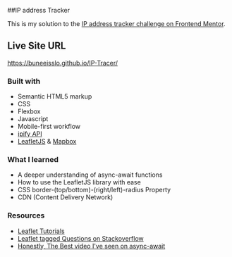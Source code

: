 ##IP address Tracker 

This is my solution to the [IP address tracker challenge on Frontend Mentor](https://www.frontendmentor.io/challenges/ip-address-tracker-I8-0yYAH0).

## Live Site URL
https://buneeisslo.github.io/IP-Tracer/

### Built with

- Semantic HTML5 markup
- CSS
- Flexbox
- Javascript
- Mobile-first workflow
- [ipify API](https://www.ipify.org/)
- [LeafletJS](https://leafletjs.com/) & [Mapbox](https://www.mapbox.com/)

### What I learned

- A deeper understanding of async-await functions
- How to use the LeafletJS library with ease
- CSS border-(top/bottom)-(right/left)-radius Property
- CDN (Content Delivery Network)

### Resources

- [Leaflet Tutorials](https://leafletjs.com/examples.html)
- [Leaflet tagged Questions on Stackoverflow](https://stackoverflow.com/questions/tagged/leaflet)
- [Honestly, The Best video I've seen on async-await](https://www.youtube.com/watch?v=vn3tm0quoqE)
